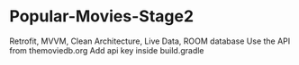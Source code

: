 # Popular-Movies-Stage2
Retrofit, MVVM, Clean Architecture, Live Data, ROOM database
Use the API from themoviedb.org 
Add api key inside build.gradle
